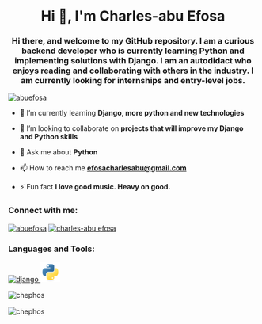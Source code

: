 <h1 align="center">Hi 👋, I'm Charles-abu Efosa</h1>
<h3 align="center">Hi there, and welcome to my GitHub repository. I am a curious backend developer who is currently learning Python and implementing solutions with Django. I am an autodidact who enjoys reading and collaborating with others in the industry. I am currently looking for internships and entry-level jobs.</h3>

<p align="left"> <a href="https://twitter.com/abuefosa" target="blank"><img src="https://img.shields.io/twitter/follow/abuefosa?logo=twitter&style=for-the-badge" alt="abuefosa" /></a> </p>


- 🌱 I’m currently learning **Django, more python and new technologies**

- 👯 I’m looking to collaborate on **projects that will improve my Django and Python skills**

- 💬 Ask me about **Python**

- 📫 How to reach me **efosacharlesabu@gmail.com**

- ⚡ Fun fact **I love good music. Heavy on good.**

<h3 align="left">Connect with me:</h3>
<p align="left">
<a href="https://twitter.com/abuefosa" target="blank"><img align="center" src="https://raw.githubusercontent.com/rahuldkjain/github-profile-readme-generator/master/src/images/icons/Social/twitter.svg" alt="abuefosa" height="30" width="40" /></a>
<a href="https://www.linkedin.com/in/efosa-charles-abu-59520323a/" target="blank"><img align="center" src="https://raw.githubusercontent.com/rahuldkjain/github-profile-readme-generator/master/src/images/icons/Social/linked-in-alt.svg" alt="charles-abu efosa" height="30" width="40" /></a>
</p>

<h3 align="left">Languages and Tools:</h3>
<p align="left"> <a href="https://www.djangoproject.com/" target="_blank" rel="noreferrer"> <img src="https://cdn.worldvectorlogo.com/logos/django.svg" alt="django" width="40" height="40"/> </a> <a href="https://www.python.org" target="_blank" rel="noreferrer"> <img src="https://raw.githubusercontent.com/devicons/devicon/master/icons/python/python-original.svg" alt="python" width="40" height="40"/> </a> </p>

<p><img align="center" src="https://github-readme-stats.vercel.app/api/top-langs?username=chephos&show_icons=true&locale=en&layout=compact" alt="chephos" /></p>

<p><img align="center" src="https://github-readme-streak-stats.herokuapp.com/?user=chephos&" alt="chephos" /></p>

